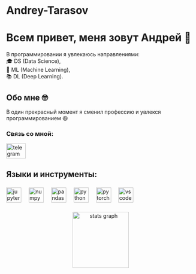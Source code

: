 # Andrey-Tarasov
<h1 align="left">Всем привет, меня зовут Андрей 👋</h1>

<p align="left">
В программировании я увлекаюсь направлениями:<br>
🎓 DS (Data Science),<br>
🎲 ML (Machine Learning), <br>
📚 DL (Deep Learning).
</p>

### 

<h2 align="left">Обо мне 🤓</h2>
<p align="left"> 
В один прекрасный момент я сменил профессию и увлекся программированием 😃
    
</p>

### Связь со мной:

<div align="left">
  <a href="https://t.me/av_tar" target="_blank">
    <img src="https://raw.githubusercontent.com/maurodesouza/profile-readme-generator/master/src/assets/icons/social/telegram/default.svg" width="52" height="40" alt="telegram logo"  />
  </a>

</div>

###

<h2 align="left">Языки и инструменты:</h2>

###

<div align="left">
  <img src="https://cdn.jsdelivr.net/gh/devicons/devicon/icons/jupyter/jupyter-original-wordmark.svg" height="40" alt="jupyter logo"  />
  <img width="12" />
  <img src="https://cdn.jsdelivr.net/gh/devicons/devicon/icons/numpy/numpy-original.svg" height="40" alt="numpy logo"  />
  <img width="12" />
  <img src="https://cdn.jsdelivr.net/gh/devicons/devicon/icons/pandas/pandas-original.svg" height="40" alt="pandas logo"  />
  <img width="12" />
  <img src="https://cdn.jsdelivr.net/gh/devicons/devicon/icons/python/python-original.svg" height="40" alt="python logo"  />
  <img width="12" />
  <img src="https://cdn.jsdelivr.net/gh/devicons/devicon/icons/pytorch/pytorch-original.svg" height="40" alt="pytorch logo"  />
  <img width="12" />
  <img src="https://cdn.jsdelivr.net/gh/devicons/devicon/icons/vscode/vscode-original.svg" height="40" alt="vscode logo"  />
</div>

###

<div align="center">
  <img src="https://github-readme-stats.vercel.app/api?username=AV-Tar&hide_title=false&hide_rank=false&show_icons=true&include_all_commits=true&count_private=true&disable_animations=false&theme=default&locale=en&hide_border=false&order=1" height="150" alt="stats graph"  />
</div>
